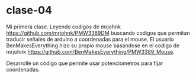 # clase-04
Mi primera clase.
Leyendo codigos de mrjohnk <https://github.com/mrjohnk/PMW3389DM> buscando codigos que permitan traducir señales de arduino a coordenadas para el mouse.
El usuario BenMakesEverything hizo su propio mouse basandose en el codigo de mrjohnk <https://github.com/BenMakesEverything/PMW3389_Mouse>.

Desarrollé un código que permite usar potenciometros para fijar coordenadas.
